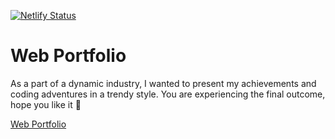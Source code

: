 [![Netlify Status](https://api.netlify.com/api/v1/badges/584ff81e-ec82-459a-a546-98223b5734b3/deploy-status)](https://app.netlify.com/sites/dazzling-austin-277594/deploys)

# Web Portfolio

As a part of a dynamic industry, I wanted to present my achievements and coding adventures in a trendy style. You are experiencing the final outcome, hope you like it 🙂

[Web Portfolio](https://shashika.dev)
